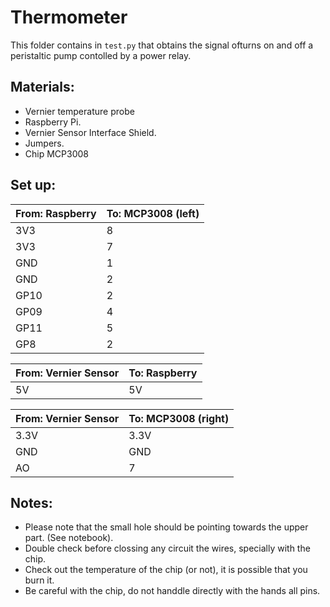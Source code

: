 # Thermometer

This folder contains in `test.py` that obtains the signal ofturns on and off a 
peristaltic pump contolled by a power relay.

## Materials:

* Vernier temperature probe
* Raspberry Pi.
* Vernier Sensor Interface Shield.
* Jumpers.
* Chip MCP3008

## Set up:

|From: Raspberry   | To: MCP3008 (left) |
|---|---|
|3V3| 8 |   
|3V3|7 |
|GND| 1 |
|GND| 2 |
|GP10| 2 |
|GP09| 4 |
|GP11| 5 |
|GP8| 2 |


|From: Vernier Sensor | To: Raspberry  |
|---|---|
|5V | 5V |

|From: Vernier Sensor   | To: MCP3008 (right) |
|---|---|
|3.3V | 3.3V |   
|GND | GND |   
|AO | 7 |   

## Notes:

* Please note that the small hole should be pointing towards the upper part. (See notebook).
* Double check before clossing any circuit the wires, specially with the chip.
* Check out the temperature of the chip (or not), it is possible that you burn it.
* Be careful with the chip, do not handdle directly with the hands all pins.
